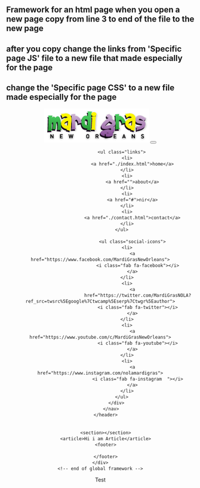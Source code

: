 ## Framework for an html page when you open a new page copy from line 3 to end of the file to the new page

## after you copy change the links from 'Specific page JS' file to a new file that made especially for the page

## change the 'Specific page CSS' to a new file made especially for the page

<!DOCTYPE html>
<html lang="en">

<head>
    <meta charset="UTF-8">
    <meta http-equiv="X-UA-Compatible" content="IE=edge">
    <meta name="viewport" content="width=device-width, initial-scale=1.0">
    <script src="./app/framework.js" type="module"></script>
    <script src="./app/'Specific page JS file'"></script>
    <link rel="icon" href="./images/Logos of contributars/Mardi Gras logo.png">
    <link rel="stylesheet" href="https://cdnjs.cloudflare.com/ajax/libs/font-awesome/5.14.0/css/all.min.css" />
    <link rel="stylesheet" href="./CSS/framework.css">
    <link rel="stylesheet" href="./CSS/'Specific page CSS'">
    <title>Layout</title>

<body>
    <!-- global framework -->
    <div class="container">
        <header>
            <nav>
                <div class="nav-center">
                    <!--nav header-->
                    <div class="nav-header">
                        <a href="./index.html"><img src="./images/Logos of contributars/mardi-gras-logo.webp" alt="logo"
                                class="mardi-gras-logo"></a>
                        <button class="nav-toggle">
                            <i class="fas fa-bars"></i>
                        </button>
                    </div>

                    <ul class="links">
                        <li>
                            <a href="./index.html">home</a>
                        </li>
                        <li>
                            <a href="">about</a>
                        </li>
                        <li>
                            <a href="#">nir</a>
                        </li>
                        <li>
                            <a href="./contact.html">contact</a>
                        </li>
                    </ul>

                            <ul class="social-icons">
                        <li>
                            <a href="https://www.facebook.com/MardiGrasNewOrleans">
                                <i class="fab fa-facebook"></i>
                            </a>
                        </li>
                        <li>
                            <a
                                href="https://twitter.com/MardiGrasNOLA?ref_src=twsrc%5Egoogle%7Ctwcamp%5Eserp%7Ctwgr%5Eauthor">
                                <i class="fab fa-twitter"></i>
                            </a>
                        </li>
                        <li>
                            <a href="https://www.youtube.com/c/MardiGrasNewOrleans">
                                <i class="fab fa-youtube"></i>
                            </a>
                        </li>
                        <li>
                            <a href="https://www.instagram.com/nolamardigras">
                                <i class="fab fa-instagram  "></i>
                            </a>
                        </li>
                    </ul>
                </div>
            </nav>
        </header>


        <section></section>
        <article>Hi i am Article</article>
        <footer>

        </footer>
    </div>
    <!-- end of global framework -->

</body>

</html>

Test
